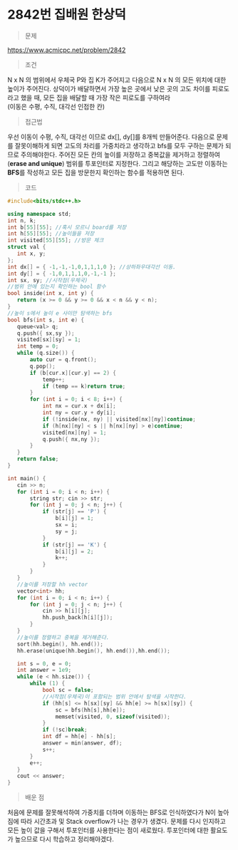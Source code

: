 # 2842번 집배원 한상덕

> 문제

https://www.acmicpc.net/problem/2842

> 조건

N x N 의 범위에서 우체국 P와 집 K가 주어지고 다음으로 N x N 의 모든 위치에 대한 높이가 주어진다. 상덕이가 배달하면서 가장 높은 곳에서 낮은 곳의 고도 차이를 피로도라고 했을 때, 모든 집을 배달할 때 가장 작은 피로도를 구하여라  
(이동은 수평, 수직, 대각선 인접한 칸)  

> 접근법

우선 이동이 수평, 수직, 대각선 이므로 dx[], dy[]를 8개씩 만들어준다. 다음으로 문제를 잘못이해하게 되면 고도의 차리를 가중치라고 생각하고 bfs를 모두 구하는 문제가 되므로 주의해야한다. 주어진 모든 칸의 높이를 저장하고 중복값을 제거하고 정렬하여(**erase and unique**) 범위를 투포인터로 지정한다. 그리고 해당하는 고도만 이동하는 **BFS**를 작성하고 모든 집을 방문한지 확인하는 함수를 적용하면 된다.

> 코드

 ``` c++
#include<bits/stdc++.h>

using namespace std;
int n, k;
int b[55][55]; //혹시 모르니 board를 저장
int h[55][55]; //높이들을 저장
int visited[55][55]; //방문 체크
struct val {
	int x, y;
};
int dx[] = { -1,-1,-1,0,1,1,1,0 }; //상하좌우대각선 이동.
int dy[] = { -1,0,1,1,1,0,-1,-1 };
int sx, sy; //시작점(우체국)
//범위 안에 있는지 확인하는 bool 함수
bool inside(int x, int y) {
	return (x >= 0 && y >= 0 && x < n && y < n);
}
//높이 s에서 높이 e 사이만 탐색하는 bfs
bool bfs(int s, int e) {
	queue<val> q;
	q.push({ sx,sy });
	visited[sx][sy] = 1;
	int temp = 0;
	while (q.size()) {
		auto cur = q.front();
		q.pop();
		if (b[cur.x][cur.y] == 2) {
			temp++;
			if (temp == k)return true;
		}
		for (int i = 0; i < 8; i++) {
			int nx = cur.x + dx[i];
			int ny = cur.y + dy[i];
			if (!inside(nx, ny) || visited[nx][ny])continue;
			if (h[nx][ny] < s || h[nx][ny] > e)continue;
			visited[nx][ny] = 1;
			q.push({ nx,ny });
		}
	}
	return false;
}

int main() {
	cin >> n;
	for (int i = 0; i < n; i++) {
		string str; cin >> str;
		for (int j = 0; j < n; j++) {
			if (str[j] == 'P') {
				b[i][j] = 1;
				sx = i;
				sy = j;
			}
			if (str[j] == 'K') {
				b[i][j] = 2;
				k++;
			}
		}
	}
    //높이를 저장할 hh vector
	vector<int> hh;
	for (int i = 0; i < n; i++) {
		for (int j = 0; j < n; j++) {
			cin >> h[i][j];
			hh.push_back(h[i][j]);
		}
	}
    //높이를 정렬하고 중복을 제거해준다.
	sort(hh.begin(), hh.end());
	hh.erase(unique(hh.begin(), hh.end()),hh.end());

	int s = 0, e = 0;
	int answer = 1e9;
	while (e < hh.size()) {
		while (1) {
			bool sc = false;
            //시작점(우체국)이 포함되는 범위 안에서 탐색을 시작한다.
			if (hh[s] <= h[sx][sy] && hh[e] >= h[sx][sy]) {
				sc = bfs(hh[s],hh[e]);
				memset(visited, 0, sizeof(visited));
			}
			if (!sc)break;
			int df = hh[e] - hh[s];
			answer = min(answer, df);
			s++;
		}
		e++;
	}
	cout << answer;
}
```

> 배운 점

처음에 문제를 잘못해석하여 가중치를 더하며 이동하는 BFS로 인식하였다가 N이 높아짐에 따라 시간초과 및 Stack overflow가 나는 경우가 생겼다. 문제를 다시 인지하고 모든 높이 값을 구해서 투포인터를 사용한다는 점이 새로웠다. 투포인터에 대한 활요도가 높으므로 다시 학습하고 정리해야겠다.